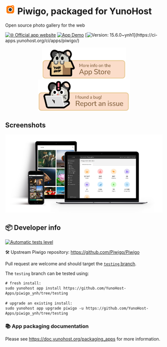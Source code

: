 <!--
N.B.: This README was automatically generated by <https://github.com/YunoHost/apps_tools/blob/main/readme_generator>
It shall NOT be edited by hand.
-->

<h1>
  <img src="https://raw.githubusercontent.com/YunoHost/apps/main/logos/piwigo.png" width="32px" alt="Logo of Piwigo">
  Piwigo, packaged for YunoHost
</h1>

Open source photo gallery for the web

[![🌐 Official app website](https://img.shields.io/badge/Official_app_website-darkgreen?style=for-the-badge)](http://piwigo.org)
[![App Demo](https://img.shields.io/badge/App_Demo-blue?style=for-the-badge)](https://piwigo.org/demo)
[![Version: 15.6.0~ynh1](https://img.shields.io/badge/Version-15.6.0~ynh1-rgba(0,150,0,1)?style=for-the-badge)](https://ci-apps.yunohost.org/ci/apps/piwigo/)

<div align="center">
<a href="https://apps.yunohost.org/app/piwigo"><img height="100px" src="https://github.com/YunoHost/yunohost-artwork/raw/refs/heads/main/badges/neopossum-badges/badge_more_info_on_the_appstore.svg"/></a>
<a href="https://github.com/YunoHost-Apps/piwigo_ynh/issues"><img height="100px" src="https://github.com/YunoHost/yunohost-artwork/raw/refs/heads/main/badges/neopossum-badges/badge_report_an_issue.svg"/></a>
</div>


## Screenshots
![Screenshot of Piwigo](./doc/screenshots/screenshot_Piwigo.jpg)

## 📦 Developer info

[![Automatic tests level](https://apps.yunohost.org/badge/cilevel/piwigo)](https://ci-apps.yunohost.org/ci/apps/piwigo/)

🛠️ Upstream Piwigo repository: <https://github.com/Piwigo/Piwigo>

Pull request are welcome and should target the [`testing` branch](https://github.com/YunoHost-Apps/piwigo_ynh/tree/testing).

The `testing` branch can be tested using:
```
# fresh install:
sudo yunohost app install https://github.com/YunoHost-Apps/piwigo_ynh/tree/testing

# upgrade an existing install:
sudo yunohost app upgrade piwigo -u https://github.com/YunoHost-Apps/piwigo_ynh/tree/testing
```

### 📚 App packaging documentation

Please see <https://doc.yunohost.org/packaging_apps> for more information.